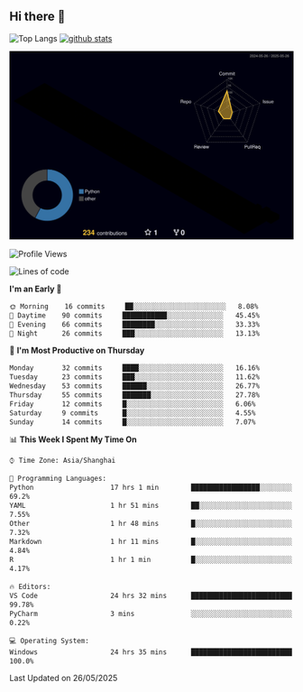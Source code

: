 ## Hi there 👋
<p align="left"> 
  <img alt="Top Langs" height="150px" src="https://github-readme-stats.vercel.app/api/top-langs/?username=Sierraki&layout=compact&show_icons=true&theme=onedark" />
  <a href="https://github.com/Sierraki/LC_Solve">
   <img alt="github stats"height="150px"  src="https://github-readme-stats.vercel.app/api/pin/?username=Sierraki&repo=LC_Solve&theme=onedark&show_icons=true" />
  </a>

![](./profile-3d-contrib/profile-night-rainbow.svg)

<!--START_SECTION:waka-->
![Profile Views](http://img.shields.io/badge/Profile%20Views-1-blue)

![Lines of code](https://img.shields.io/badge/From%20Hello%20World%20I%27ve%20Written-1262%20lines%20of%20code-blue)

**I'm an Early 🐤** 

```text
🌞 Morning    16 commits     ██░░░░░░░░░░░░░░░░░░░░░░░   8.08% 
🌆 Daytime    90 commits     ███████████░░░░░░░░░░░░░░   45.45% 
🌃 Evening    66 commits     ████████░░░░░░░░░░░░░░░░░   33.33% 
🌙 Night      26 commits     ███░░░░░░░░░░░░░░░░░░░░░░   13.13%

```
📅 **I'm Most Productive on Thursday** 

```text
Monday       32 commits     ████░░░░░░░░░░░░░░░░░░░░░   16.16% 
Tuesday      23 commits     ███░░░░░░░░░░░░░░░░░░░░░░   11.62% 
Wednesday    53 commits     ██████░░░░░░░░░░░░░░░░░░░   26.77% 
Thursday     55 commits     ███████░░░░░░░░░░░░░░░░░░   27.78% 
Friday       12 commits     █░░░░░░░░░░░░░░░░░░░░░░░░   6.06% 
Saturday     9 commits      █░░░░░░░░░░░░░░░░░░░░░░░░   4.55% 
Sunday       14 commits     █░░░░░░░░░░░░░░░░░░░░░░░░   7.07%

```


📊 **This Week I Spent My Time On** 

```text
⌚︎ Time Zone: Asia/Shanghai

💬 Programming Languages: 
Python                   17 hrs 1 min        █████████████████░░░░░░░░   69.2% 
YAML                     1 hr 51 mins        ██░░░░░░░░░░░░░░░░░░░░░░░   7.55% 
Other                    1 hr 48 mins        █░░░░░░░░░░░░░░░░░░░░░░░░   7.32% 
Markdown                 1 hr 11 mins        █░░░░░░░░░░░░░░░░░░░░░░░░   4.84% 
R                        1 hr 1 min          █░░░░░░░░░░░░░░░░░░░░░░░░   4.17%

🔥 Editors: 
VS Code                  24 hrs 32 mins      █████████████████████████   99.78% 
PyCharm                  3 mins              ░░░░░░░░░░░░░░░░░░░░░░░░░   0.22%

💻 Operating System: 
Windows                  24 hrs 35 mins      █████████████████████████   100.0%

```


 Last Updated on 26/05/2025
<!--END_SECTION:waka-->
